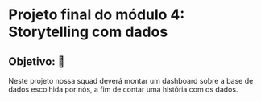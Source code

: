 # Projeto final do módulo 4: Storytelling com dados

## Objetivo: :dart:
Neste projeto nossa squad deverá montar um dashboard sobre a base de dados escolhida por nós, a
fim de contar uma história com os dados.
